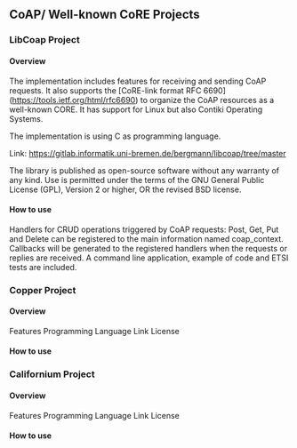 ## CoAP/ Well-known CoRE Projects

### LibCoap Project

#### Overview

The implementation includes features for receiving and sending CoAP requests. It also supports the [CoRE-link format RFC 6690] (https://tools.ietf.org/html/rfc6690) to organize the CoAP resources as a well-known CORE. It has support for Linux but also Contiki Operating Systems.

The implementation is using C as programming language.

Link: https://gitlab.informatik.uni-bremen.de/bergmann/libcoap/tree/master

The library is published as open-source software without any warranty of any kind. Use is permitted under the terms of the GNU General Public License (GPL), Version 2 or higher, OR the revised BSD license. 

#### How to use

Handlers for CRUD operations triggered by CoAP requests: Post, Get, Put and Delete can be registered to the main information named coap_context. Callbacks will be generated to the registered handlers when the requests or replies are received. A command line application, example of code and ETSI tests are included.

### Copper Project

#### Overview
Features
Programming Language
Link
License

#### How to use

### Californium Project

#### Overview
Features
Programming Language
Link
License

#### How to use

